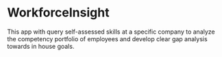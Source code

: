 # WorkforceInsight
This app with query self-assessed skills at a specific company to analyze the competency portfolio of employees and develop clear gap analysis towards in house goals. 

